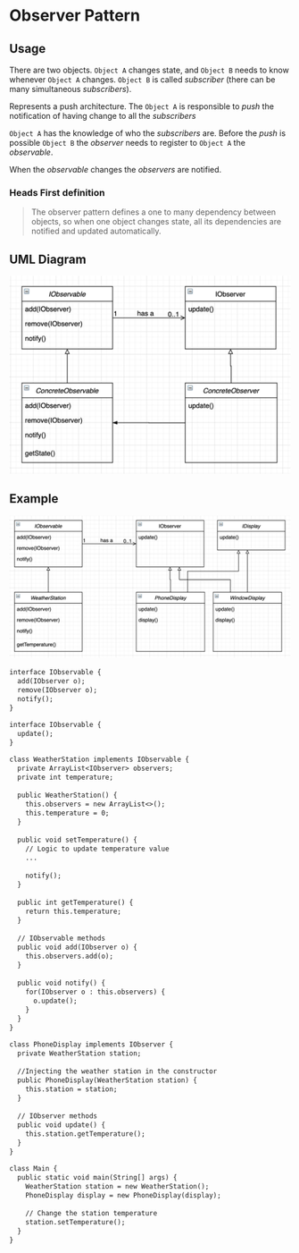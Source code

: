 # Observer Pattern

## Usage

There are two objects. `Object A` changes state, and `Object B` needs to know whenever `Object A` changes. `Object B` is called *subscriber* (there can be many simultaneous *subscribers*).

Represents a push architecture. The `Object A` is responsible to *push* the notification of having change to all the *subscribers*

`Object A` has the knowledge of who the *subscribers* are. Before the *push* is possible `Object B` the *observer* needs to register to `Object A` the *observable*.

When the *observable* changes the *observers* are notified.

### Heads First definition

> The observer pattern defines a one to many dependency between objects, so when one object changes state, all its dependencies are notified and updated automatically.

## UML Diagram

![alt text](https://github.com/tinchovictory/DesignPatterns/raw/master/Assets/ObserverPattern/uml.png "UML Diagram")

## Example

![alt text](https://github.com/tinchovictory/DesignPatterns/raw/master/Assets/ObserverPattern/example.png "UML Example Diagram")


```
interface IObservable {
  add(IObserver o);
  remove(IObserver o);
  notify();
}
```

```
interface IObservable {
  update();
}
```

```
class WeatherStation implements IObservable {
  private ArrayList<IObserver> observers;
  private int temperature;

  public WeatherStation() {
    this.observers = new ArrayList<>();
    this.temperature = 0;
  }

  public void setTemperature() {
    // Logic to update temperature value
    ...

    notify();
  }

  public int getTemperature() {
    return this.temperature;
  }

  // IObservable methods
  public void add(IObserver o) {
    this.observers.add(o);
  }

  public void notify() {
    for(IObserver o : this.observers) {
      o.update();
    }
  }
}
```

```
class PhoneDisplay implements IObserver {
  private WeatherStation station;
  
  //Injecting the weather station in the constructor 
  public PhoneDisplay(WeatherStation station) {
    this.station = station;
  }

  // IObserver methods
  public void update() {
    this.station.getTemperature();
  }
}
```

```
class Main {
  public static void main(String[] args) {
    WeatherStation station = new WeatherStation();
    PhoneDisplay display = new PhoneDisplay(display);

    // Change the station temperature
    station.setTemperature();
  }
}
```
